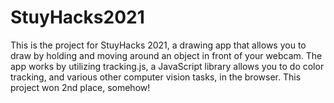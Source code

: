 # StuyHacks2021
This is the project for StuyHacks 2021, a drawing app that allows you to draw by holding and moving around an object in front of your webcam.
The app works by utilizing tracking.js, a JavaScript library allows you to do color tracking, and various other computer vision tasks, in the browser.
This project won 2nd place, somehow!
